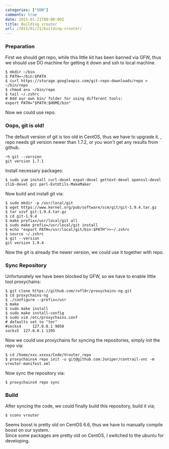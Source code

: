 ```yaml
---
categories: ["SDN"]
comments: true
date: 2015-01-21T00:00:00Z
title: Building vrouter
url: /2015/01/21/building-vrouter/
---
```


### Preparation
First we should get repo, while this little kit has been banned via GFW, thus we should use DO machine for getting it down and ssh to local machine.     

```
$ mkdir ~/bin
$ PATH=~/bin:$PATH
$ curl https://storage.googleapis.com/git-repo-downloads/repo > ~/bin/repo
$ chmod a+x ~/bin/repo
$ tail ~/.zshrc
# Add our own bin/ folder for using different tools:    
export PATH="$PATH:$HOME/bin"

```
Now we could use repo.    
### Oops, git is old!
The default version of git is too old in CentOS, thus we have to upgrade it. , repo needs git version newer than 1.7.2, or you won't get any results from github.    

```
~% git --version
git version 1.7.1

```
Install necessary packages:    

```
$ sudo yum install curl-devel expat-devel gettext-devel openssl-devel zlib-devel gcc perl-ExtUtils-MakeMaker

```
Now build and install git via:    

```
$ sudo mkdir -p /usr/local/git
$ wget https://www.kernel.org/pub/software/scm/git/git-1.9.4.tar.gz
$ tar xzvf git-1.9.4.tar.gz
$ cd git-1.9.4
$ make prefix=/usr/local/git all
$ sudo make prefix=/usr/local/git install
$ echo "export PATH=/usr/local/git/bin:$PATH">>~/.zshrc
$ source ~/.zshrc
$ git --version
git version 1.9.4

```
Now the git is already the newer version, we could use it together with repo.       
### Sync Repository
Unfortunately we have been blocked by GFW, so we have to enable little tool proxychains:    

```
$ git clone https://github.com/rofl0r/proxychains-ng.git 
$ cd proxychains-ng
$ ./configure --prefix=/usr
$ make
$ sudo make install
$ sudo make install-config
$ sudo vim /etc/proxychains.conf
# defaults set to "tor"
#socks4 	127.0.0.1 9050
socks5 	127.0.0.1 1395

```
Now we could use proxychains for syncing the repositories, simply init the repo via:    

```
$ cd /home/xxx.xxxxx/Code/Vrouter_repo
$ proxychains4 repo init -u git@github.com:Juniper/contrail-vnc -m vrouter-manifest.xml

```
Now sync the repository via:    

```
$ proxychains4 repo sync

```
### Build
After syncing the code, we could finally build this repository, build it via;    

```
$ scons vrouter

```
Seems boost is pretty old on CentOS 6.6, thus we have to manually compile boost on our system.    
Since some packages are pretty old on CentOS, I switched to the ubuntu for developing.    
